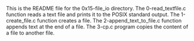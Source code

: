 This is the README file for the 0x15-file_io directory.
The 0-read_textfile.c function reads a text file and prints it to the POSIX standard output.
The 1-create_file.c function creates a file.
The 2-append_text_to_file.c function appends text at the end of a file.
The 3-cp.c program copies the content of a file to another file.

